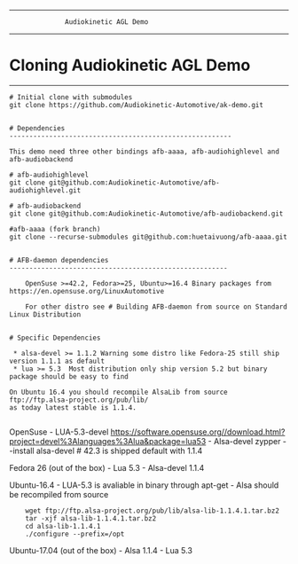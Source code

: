 ------------------------------------------------------------------------
                  Audiokinetic AGL Demo
------------------------------------------------------------------------

# Cloning Audiokinetic AGL Demo
-------------------------------------------------------

```
# Initial clone with submodules
git clone https://github.com/Audiokinetic-Automotive/ak-demo.git


# Dependencies
--------------------------------------------------------

This demo need three other bindings afb-aaaa, afb-audiohighlevel and afb-audiobackend

# afb-audiohighlevel
git clone git@github.com:Audiokinetic-Automotive/afb-audiohighlevel.git

# afb-audiobackend
git clone git@github.com:Audiokinetic-Automotive/afb-audiobackend.git

#afb-aaaa (fork branch)
git clone --recurse-submodules git@github.com:huetaivuong/afb-aaaa.git


# AFB-daemon dependencies
-------------------------------------------------------

    OpenSuse >=42.2, Fedora>=25, Ubuntu>=16.4 Binary packages from  https://en.opensuse.org/LinuxAutomotive

    For other distro see # Building AFB-daemon from source on Standard Linux Distribution

 
# Specific Dependencies 

 * alsa-devel >= 1.1.2 Warning some distro like Fedora-25 still ship version 1.1.1 as default
 * lua >= 5.3  Most distribution only ship version 5.2 but binary package should be easy to find

On Ubuntu 16.4 you should recompile AlsaLib from source ftp://ftp.alsa-project.org/pub/lib/
as today latest stable is 1.1.4. 


```
  OpenSuse
     - LUA-5.3-devel  https://software.opensuse.org//download.html?project=devel%3Alanguages%3Alua&package=lua53
     - Alsa-devel zypper --install alsa-devel # 42.3 is shipped default with 1.1.4 

  Fedora 26 (out of the box)
     - Lua 5.3 
     - Alsa-devel 1.1.4

  Ubuntu-16.4
     - LUA-5.3 is avaliable in binary through apt-get
     - Alsa should be recompiled from source
 
        wget ftp://ftp.alsa-project.org/pub/lib/alsa-lib-1.1.4.1.tar.bz2
        tar -xjf alsa-lib-1.1.4.1.tar.bz2
        cd alsa-lib-1.1.4.1
        ./configure --prefix=/opt

  Ubuntu-17.04 (out of the box)
     - Alsa 1.1.4
     - Lua 5.3 
